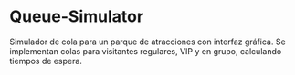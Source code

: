 # Queue-Simulator
Simulador de cola para un parque de atracciones con interfaz gráfica. Se implementan colas para visitantes regulares, VIP y en grupo, calculando tiempos de espera.
